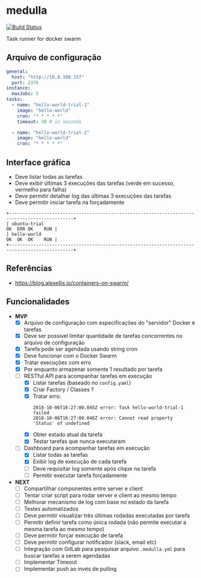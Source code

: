 # medulla

[![Build Status](https://travis-ci.org/calimaborges/medulla.svg?branch=master)](https://travis-ci.org/calimaborges/medulla)

Task runner for docker swarm

## Arquivo de configuração

```yml
general:
  host: "http://10.0.100.157"
  port: 2376
instance:
  maxJobs: 5
tasks:
  - name: "hello-world-trial-1"
    image: "hello-world"
    cron: "* * * * *"
    timeout: 30 # in seconds

  - name: "hello-world-trial-2"
    image: "hello-world"
    cron: "* * * * *"
```

## Interface gráfica

- Deve listar todas as tarefas
- Deve exibir últimas 3 execuções das tarefas (verde em sucesso, vermelho para falha)
- Deve permitir detalhar log das últimas 3 execuções das tarefas
- Deve permitir iniciar tarefa na forçadamente

```
+----------------------------------------------------------------------------------------------+
| ubuntu-trial                                                               OK  ERR OK    RUN |
| hello-world                                                                OK  OK  OK    RUN |
+----------------------------------------------------------------------------------------------+
```

## Referências

- https://blog.alexellis.io/containers-on-swarm/

## Funcionalidades

- **MVP**
  - [x] Arquivo de configuração com especificações do "servidor" Docker e tarefas
  - [x] Deve ser possível limitar quantidade de tarefas concorrentes no arquivo de configuração
  - [x] Tarefa pode ser agendada usando string cron
  - [x] Deve funcionar com o Docker Swarm
  - [x] Tratar execuções com erro
  - [x] Por enquanto armazenar somente 1 resultado por tarefa
  - [ ] RESTful API para acompanhar tarefas em execução
    - [x] Listar tarefas (baseado no `config.yaml`)
    - [x] Criar Factory / Classes ?
    - [x] Tratar erro:
      ```
      2018-10-06T16:27:00.045Z error: Task hello-world-trial-1 failed
      2018-10-06T16:27:00.046Z error: Cannot read property 'Status' of undefined
      ```
    - [x] Obter estado atual da tarefa
    - [x] Testar tarefas que nunca executaram
  - [ ] Dashboard para acompanhar tarefas em execução
    - [x] Listar todas as tarefas
    - [x] Exibir log de execução de cada tarefa
    - [ ] Deve requisitar log somente após clique na tarefa
    - [ ] Permitir executar tarefa forçadamente
- **NEXT**
  - [ ] Compartilhar componentes entre server e client
  - [ ] Tentar criar script para rodar server e client ao mesmo tempo
  - [ ] Melhorar mecanismo de log com base no estado da tarefa
  - [ ] Testes automatizados
  - [ ] Deve permitir visualizar três últimas rodadas executadas por tarefa
  - [ ] Permitir definir tarefa como única rodada (não permite executar a mesma tarefa ao mesmo tempo)
  - [ ] Deve permitir forçar execução de tarefa
  - [ ] Deve permitir configurar notificador (slack, email etc)
  - [ ] Integração com GitLab para pesquisar arquivo `.medulla.yml` para buscar tarefas a serem agendadas
  - [ ] Implementar Timeout
  - [ ] Implementar push ao invés de pulling

